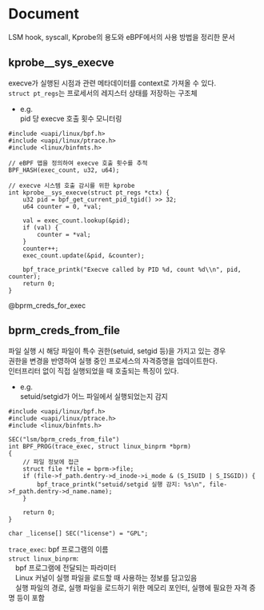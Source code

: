 # Document
LSM hook, syscall, Kprobe의 용도와 eBPF에서의 사용 방법을 정리한 문서

## kprobe__sys_execve
execve가 실행된 시점과 관련 메타데이터를 context로 가져올 수 있다.<br>
`struct pt_regs`는 프로세서의 레지스터 상태를 저장하는 구조체

- e.g.<br>
pid 당 execve 호출 횟수 모니터링
```
#include <uapi/linux/bpf.h>
#include <uapi/linux/ptrace.h>
#include <linux/binfmts.h>

// eBPF 맵을 정의하여 execve 호출 횟수를 추적
BPF_HASH(exec_count, u32, u64);

// execve 시스템 호출 감시를 위한 kprobe
int kprobe__sys_execve(struct pt_regs *ctx) {
    u32 pid = bpf_get_current_pid_tgid() >> 32;
    u64 counter = 0, *val;

    val = exec_count.lookup(&pid);
    if (val) {
        counter = *val;
    }
    counter++;
    exec_count.update(&pid, &counter);

    bpf_trace_printk("Execve called by PID %d, count %d\\n", pid, counter);
    return 0;
}
```

@bprm_creds_for_exec

## bprm_creds_from_file
파일 실행 시 해당 파일이 특수 권한(setuid, setgid 등)을 가지고 있는 경우<br> 
권한을 변경을 반영하여 실행 중인 프로세스의 자격증명을 업데이트한다.<br>
인터프리터 없이 직접 실행되었을 때 호출되는 특징이 있다.<br>

- e.g.<br>
setuid/setgid가 어느 파일에서 실행되었는지 감지
```
#include <uapi/linux/bpf.h>
#include <uapi/linux/ptrace.h>
#include <linux/binfmts.h>

SEC("lsm/bprm_creds_from_file")
int BPF_PROG(trace_exec, struct linux_binprm *bprm)
{
    // 파일 정보에 접근
    struct file *file = bprm->file;
    if (file->f_path.dentry->d_inode->i_mode & (S_ISUID | S_ISGID)) {
        bpf_trace_printk("setuid/setgid 실행 감지: %s\n", file->f_path.dentry->d_name.name);
    }

    return 0;
}

char _license[] SEC("license") = "GPL";
```
`trace_exec`: bpf 프로그램의 이름<br>
`struct linux_binprm`: <br>
    &emsp;bpf 프로그램에 전달되는 파라미터<br>
    &emsp;Linux 커널이 실행 파일을 로드할 때 사용하는 정보를 담고있음<br>
    &emsp;실행 파일의 경로, 실행 파일을 로드하기 위한 메모리 포인터, 실행에 필요한 자격 증명 등이 포함<br>